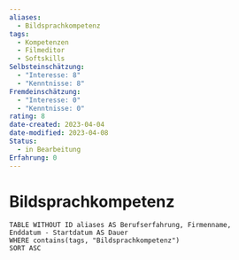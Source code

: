 ```yaml
---
aliases:
  - Bildsprachkompetenz
tags:
  - Kompetenzen
  - Filmeditor
  - Softskills
Selbsteinschätzung:
  - "Interesse: 8"
  - "Kenntnisse: 8"
Fremdeinschätzung:
  - "Interesse: 0"
  - "Kenntnisse: 0"
rating: 8
date-created: 2023-04-04
date-modified: 2023-04-08
Status:
  - in Bearbeitung
Erfahrung: 0
---
```


# Bildsprachkompetenz

```dataview
TABLE WITHOUT ID aliases AS Berufserfahrung, Firmenname,
Enddatum - Startdatum AS Dauer
WHERE contains(tags, "Bildsprachkompetenz")
SORT ASC
```